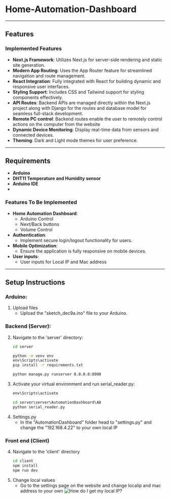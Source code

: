 # Home-Automation-Dashboard

---
## Features

### Implemented Features
- **Next.js Framework**: Utilizes Next.js for server-side rendering and static site generation.
- **Modern App Routing**: Uses the App Router feature for streamlined navigation and route management.
- **React Integration**: Fully integrated with React for building dynamic and responsive user interfaces.
- **Styling Support**: Includes CSS and Tailwind support for styling components effectively.
- **API Routes**: Backend APIs are managed directly within the Next.js project along with Django for the routes and database model for seamless full-stack development.
- **Remote PC control**: Backend routes enable the user to remotely control actions on the computer from the website
- **Dynamic Device Monitoring**: Display real-time data from sensors and connected devices.
- **Theming**: Dark and Light mode themes for user preference.


---
## Requirements
- **Arduino**
- **DHT11 Temperature and Humidity sensor**
- **Arduino IDE**
- 
  

### Features To Be Implemented
- **Home Automation Dashboard**:
  - Arduino Control
  - Next/Back buttons
  - Volume Control
- **Authentication**:
  - Implement secure login/logout functionality for users.
- **Mobile Optimization**:
  - Ensure the application is fully responsive on mobile devices.
- **User inputs**:
  - User inputs for Local IP and Mac address



---
## Setup Instructions
### Arduino:
1. Upload files
   - Upload the "sketch_dec9a.ino" file to your Arduino.
### Backend (Server):
2. Navigate to the 'server' directory:
   ```cmd
   cd server

   python -m venv env
   env\Scripts\activate
   pip install -r requirements.txt

   python manage.py runserver 0.0.0.0:8000
3. Activate your virtual environment and run serial_reader.py:
   ```cmd
   env\Scripts\activate

   cd server\server\AutomationDashboard\AD
   python serial_reader.py
4. Settings.py
   - In the "AutomationDashboard" folder head to "settings.py" and change the "192.168.4.22" to your own local IP

### Front end (Client)
4. Navigate to the 'client' directory
   ```cmd
   cd client
   npm install
   npm run dev
5. Change local values
   - Go to the settings page on the website and change localip and mac address to your own
   ![How do I get my local IP?](https://www.whatismybrowser.com/detect/what-is-my-local-ip-address/)
